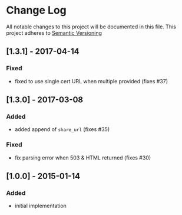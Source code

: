 # Change Log
All notable changes to this project will be documented in this file.
This project adheres to [Semantic Versioning](http://semver.org)

## [1.3.1] - 2017-04-14
### Fixed
- fixed to use single cert URL when multiple provided (fixes #37)

## [1.3.0] - 2017-03-08
### Added
- added append of `share_url` (fixes #35)

### Fixed
- fix parsing error when 503 & HTML returned (fixes #30)

## [1.0.0] - 2015-01-14
### Added
- initial implementation